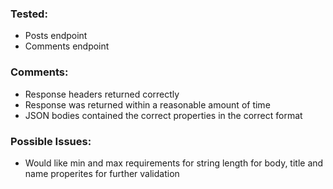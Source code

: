 ﻿### Tested:
- Posts endpoint
- Comments endpoint


### Comments:
- Response headers returned correctly
- Response was returned within a reasonable amount of time 
- JSON bodies contained the correct properties in the correct format


### Possible Issues:
- Would like min and max requirements for string length for body, title and name properites for further validation
